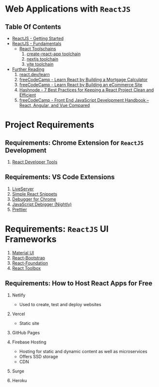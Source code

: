 # Web Applications with `ReactJS`

## Table Of Contents
- [ReactJS - Getting Started]()
- [ReactJS - Fundamentals]()
  - [React Toolschains]()
      1. [create-react-app toolchain]()
      2. [nextjs toolchain]()
      3. [vite toolchain]()
- [Further Reading]()
  1. [react.dev/learn](https://react.dev/learn)
  2. [freeCodeCamp - Learn React by Building a Mortgage Calculator](https://www.freecodecamp.org/news/react-mortgage-calculator-tutorial-for-beginners/)
  3. [freeCodeCamp - Learn React by Building an eCommerce Site](https://www.freecodecamp.org/news/learn-react-by-building-an-ecommerce-site/)
  4. [Hashnode - 7 Best Practices for Keeping a React Project Clean and Efficient](https://theankurtyagi.hashnode.dev/7-best-practices-for-keeping-a-react-project-clean-and-efficient)
  5. [freeCodeCamp - Front End JavaScript Development Handbook – React, Angular, and Vue Compared](https://www.freecodecamp.org/news/front-end-javascript-development-react-angular-vue-compared/)

# Project Requirements

## Requirements: Chrome Extension for `ReactJS` Development
1. [React Developer Tools](https://chrome.google.com/webstore/detail/react-developer-tools/fmkadmapgofadopljbjfkapdkoienihi)

## Requirements: VS Code Extensions
1. [LiveServer](https://marketplace.visualstudio.com/items?itemName=ritwickdey.LiveServer)
2. [Simple React Snippets](https://marketplace.visualstudio.com/items?itemName=burkeholland.simple-react-snippets)
3. [Debugger for Chrome](https://code.visualstudio.com/blogs/2016/02/23/introducing-chrome-debugger-for-vs-code)
4. [JavaScript Debigger (Nightly)](https://learn.microsoft.com/en-us/visualstudio/javascript/debug-nodejs?view=vs-2022)
5. [Prettier](https://prettier.io/)

# Requirements: `ReactJS` UI Frameworks
1. [Material UI](https://mui.com/material-ui/)
2. [React-Bootstrap](https://react-bootstrap.github.io/docs/getting-started/introduction/)
3. [React-Foundation](https://get.foundation/)
4. [React Toolbox](https://react-toolbox.com/)

## Requirements: How to Host React Apps for Free
1. Netlify
   - Used to create, test and deploy websites 
2. Vercel
   - Static site
3. GitHub Pages
4. Firebase Hosting
   - Hosting for static and dynamic content as well as microservices
   - Offers SSD storage
   - CDN

5. Surge
6. Heroku
